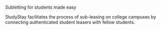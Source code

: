 Subletting for students made easy

StudyStay facilitates the process of sub-leasing on college campuses by connecting authenticated student leasers with fellow students.
